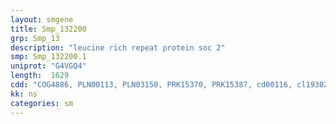 ```yaml
---
layout: smgene
title: Smp_132200
grp: Smp_13
description: "leucine rich repeat protein soc 2"
smp: Smp_132200.1
uniprot: "G4VGQ4"
length:  1629
cdd: "COG4886, PLN00113, PLN03150, PRK15370, PRK15387, cd00116, cl19302, cl22710, pfam12799, pfam13855"
kk: ns
categories: sm
---
```

